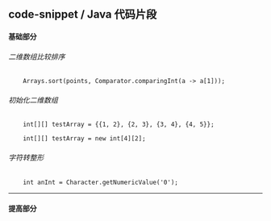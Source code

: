 ## code-snippet / Java 代码片段

#### 基础部分

###### 二维数组比较排序

```
    Arrays.sort(points, Comparator.comparingInt(a -> a[1]));
```

###### 初始化二维数组

```
    int[][] testArray = {{1, 2}, {2, 3}, {3, 4}, {4, 5}};

    int[][] testArray = new int[4][2];
```

###### 字符转整形

```
    int anInt = Character.getNumericValue('0');
```

---

#### 提高部分

###### 

























